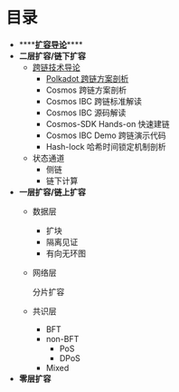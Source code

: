 # 目录



* \*\*\*\*[**扩容导论**](scaling-overview.md)\*\*\*\*
* **二层扩容/链下扩容**
  * [跨链技术导论](untitled.md)
    * [Polkadot 跨链方案剖析](polkadot.md)
    * Cosmos 跨链方案剖析
    * Cosmos IBC 跨链标准解读
    * Cosmos IBC 源码解读
    * Cosmos-SDK Hands-on 快速建链
    * Cosmos IBC Demo 跨链演示代码
    * Hash-lock 哈希时间锁定机制剖析
  * 状态通道
    * 侧链
    * 链下计算
* **一层扩容/链上扩容**
  * 数据层
    * 扩块
    * 隔离见证
    * 有向无环图
  * 网络层

    分片扩容

  * 共识层
    * BFT
    * non-BFT
      * PoS
      * DPoS
    * Mixed
* **零层扩容**

